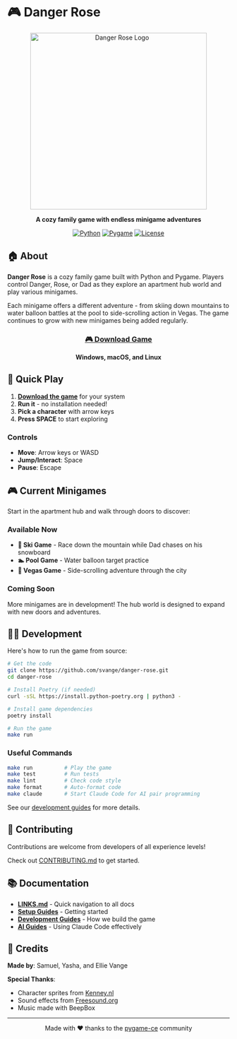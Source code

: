 # 🎮 Danger Rose

<div align="center">
  <img src="docs/images/logo-placeholder.png" alt="Danger Rose Logo" width="400">

  **A cozy family game with endless minigame adventures**

  [![Python](https://img.shields.io/badge/Python-3.12%2B-blue.svg)](https://www.python.org/downloads/)
  [![Pygame](https://img.shields.io/badge/Pygame--CE-2.4%2B-green.svg)](https://pyga.me/)
  [![License](https://img.shields.io/badge/License-MIT-yellow.svg)](LICENSE)
</div>

## 🏠 About

**Danger Rose** is a cozy family game built with Python and Pygame. Players control Danger, Rose, or Dad as they explore an apartment hub world and play various minigames.

Each minigame offers a different adventure - from skiing down mountains to water balloon battles at the pool to side-scrolling action in Vegas. The game continues to grow with new minigames being added regularly.

<div align="center">
  <h3>
    <a href="https://github.com/svange/danger-rose/releases/latest">
      🎮 Download Game
    </a>
  </h3>
  <p>
    <strong>Windows, macOS, and Linux</strong>
  </p>
</div>

## 🎯 Quick Play

1. **[Download the game](https://github.com/svange/danger-rose/releases)** for your system
2. **Run it** - no installation needed!
3. **Pick a character** with arrow keys
4. **Press SPACE** to start exploring

### Controls
- **Move**: Arrow keys or WASD
- **Jump/Interact**: Space
- **Pause**: Escape

## 🎮 Current Minigames

Start in the apartment hub and walk through doors to discover:

### Available Now
- **🎿 Ski Game** - Race down the mountain while Dad chases on his snowboard
- **🏊 Pool Game** - Water balloon target practice 
- **🎰 Vegas Game** - Side-scrolling adventure through the city

### Coming Soon
More minigames are in development! The hub world is designed to expand with new doors and adventures.

## 👨‍💻 Development

Here's how to run the game from source:

```bash
# Get the code
git clone https://github.com/svange/danger-rose.git
cd danger-rose

# Install Poetry (if needed)
curl -sSL https://install.python-poetry.org | python3 -

# Install game dependencies
poetry install

# Run the game
make run
```

### Useful Commands

```bash
make run          # Play the game
make test         # Run tests
make lint         # Check code style
make format       # Auto-format code
make claude       # Start Claude Code for AI pair programming
```

See our [development guides](./guides/) for more details.

## 🤝 Contributing

Contributions are welcome from developers of all experience levels!

Check out [CONTRIBUTING.md](guides/setup/contributing.md) to get started.

## 📚 Documentation

- **[LINKS.md](./LINKS.md)** - Quick navigation to all docs
- **[Setup Guides](./guides/setup/)** - Getting started
- **[Development Guides](./guides/development/)** - How we build the game
- **[AI Guides](./guides/ai/)** - Using Claude Code effectively

## 👥 Credits

**Made by**: Samuel, Yasha, and Ellie Vange

**Special Thanks**:
- Character sprites from [Kenney.nl](https://kenney.nl)
- Sound effects from [Freesound.org](https://freesound.org)
- Music made with BeepBox

---

<div align="center">
  Made with ❤️ thanks to the <a href="https://pyga.me/">pygame-ce</a> community
</div>